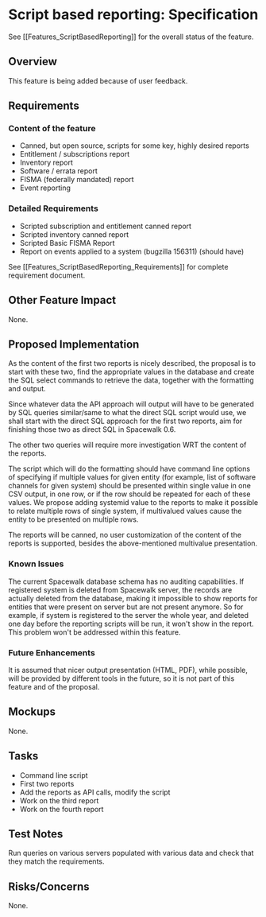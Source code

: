 # Script based reporting: Specification



See [[Features_ScriptBasedReporting]] for the overall status of the feature.
## Overview



This feature is being added because of user feedback.
## Requirements

### Content of the feature




 * Canned, but open source, scripts for some key, highly desired reports
 * Entitlement / subscriptions report
 * Inventory report
 * Software / errata report
 * FISMA (federally mandated) report
 * Event reporting
### Detailed Requirements



 * Scripted subscription and entitlement canned report
 * Scripted inventory canned report
 * Scripted Basic FISMA Report
 * Report on events applied to a system (bugzilla 156311) (should have)

See [[Features_ScriptBasedReporting_Requirements]] for complete requirement document.
## Other Feature Impact



None.
## Proposed Implementation



As the content of the first two reports is nicely described, the proposal is to start with these two, find the appropriate values in the database and create the SQL select commands to retrieve the data, together with the formatting and output.

Since whatever data the API approach will output will have to be generated by SQL queries similar/same to what the direct SQL script would use, we shall start with the direct SQL approach for the first two reports, aim for finishing those two as direct SQL in Spacewalk 0.6.

The other two queries will require more investigation WRT the content of the reports.

The script which will do the formatting should have command line options of specifying if multiple values for given entity (for example, list of software channels for given system) should be presented within single value in one CSV output, in one row, or if the row should be repeated for each of these values. We propose adding systemid value to the reports to make it possible to relate multiple rows of single system, if multivalued values cause the entity to be presented on multiple rows.

The reports will be canned, no user customization of the content of the reports is supported, besides the above-mentioned multivalue presentation. 
### Known Issues



The current Spacewalk database schema has no auditing capabilities. If registered system is deleted from Spacewalk server, the records are actually deleted from the database, making it impossible to show reports for entities that were present on server but are not present anymore. So for example, if system is registered to the server the whole year, and deleted one day before the reporting scripts will be run, it won't show in the report. This problem won't be addressed within this feature.
### Future Enhancements



It is assumed that nicer output presentation (HTML, PDF), while possible, will be provided by different tools in the future, so it is not part of this feature and of the proposal.
## Mockups



None.
## Tasks



 * Command line script
 * First two reports
 * Add the reports as API calls, modify the script
 * Work on the third report
 * Work on the fourth report
## Test Notes



Run queries on various servers populated with various data and check that they match the requirements.
## Risks/Concerns



None.
